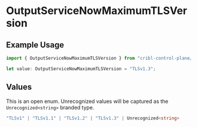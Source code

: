 # OutputServiceNowMaximumTLSVersion

## Example Usage

```typescript
import { OutputServiceNowMaximumTLSVersion } from "cribl-control-plane/models/operations";

let value: OutputServiceNowMaximumTLSVersion = "TLSv1.3";
```

## Values

This is an open enum. Unrecognized values will be captured as the `Unrecognized<string>` branded type.

```typescript
"TLSv1" | "TLSv1.1" | "TLSv1.2" | "TLSv1.3" | Unrecognized<string>
```